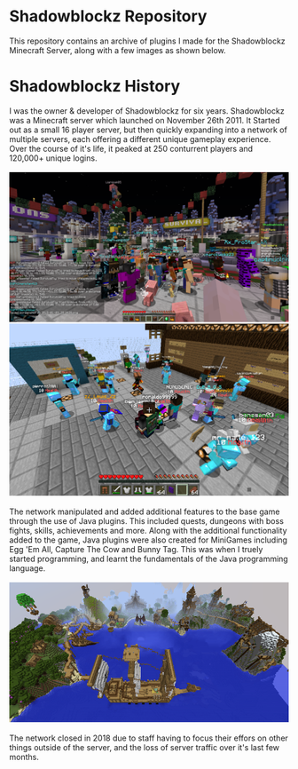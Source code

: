 # Shadowblockz Repository
This repository contains an archive of plugins I made for the Shadowblockz Minecraft Server, along with a few images as shown below.

# Shadowblockz History

I was the owner & developer of Shadowblockz for six years. Shadowblockz was a Minecraft server which launched on November 26th 2011. It Started out as a small 16 player server, but then quickly expanding into a network of multiple servers, each offering a different unique gameplay experience. Over the course of it's life, it peaked at 250 conturrent players and 120,000+ unique logins.
<br><br>
![](/Images/image1.png)
![](/Images/image2.png)
<br><br>
The network manipulated and added additional features to the base game through the use of Java plugins. This included quests, dungeons with boss fights, skills, achievements and more. Along with the additional functionality added to the game, Java plugins were also created for MiniGames including Egg 'Em All, Capture The Cow and Bunny Tag. This was when I truely started programming, and learnt the fundamentals of the Java programming language.
<br><br>
![](/Images/image3.png)
<br><br>
The network closed in 2018 due to staff having to focus their effors on other things outside of the server, and the loss of server traffic over it's last few months. 
